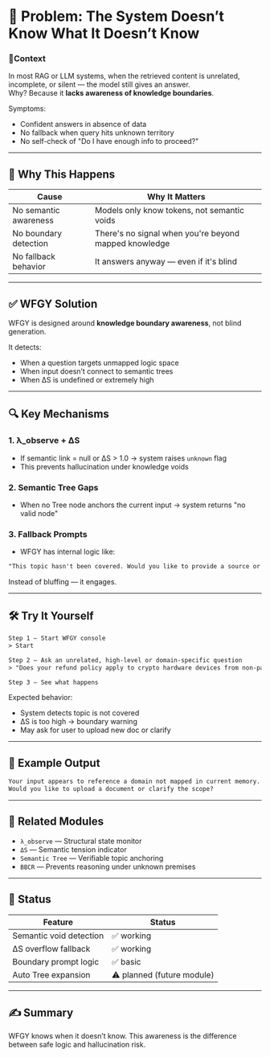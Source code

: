 
# 🧠 Problem: The System Doesn’t Know What It Doesn’t Know

### 📍Context

In most RAG or LLM systems, when the retrieved content is unrelated, incomplete, or silent — the model still gives an answer.  
Why?  Because it **lacks awareness of knowledge boundaries**.

Symptoms:
- Confident answers in absence of data
- No fallback when query hits unknown territory
- No self-check of "Do I have enough info to proceed?"

---

## 🚨 Why This Happens

| Cause | Why It Matters |
|-------|----------------|
| No semantic awareness | Models only know tokens, not semantic voids |
| No boundary detection | There's no signal when you're beyond mapped knowledge |
| No fallback behavior | It answers anyway — even if it's blind

---

## ✅ WFGY Solution

WFGY is designed around **knowledge boundary awareness**, not blind generation.

It detects:
- When a question targets unmapped logic space
- When input doesn’t connect to semantic trees
- When ΔS is undefined or extremely high

---

## 🔍 Key Mechanisms

### 1. λ_observe + ΔS
- If semantic link = null or ΔS > 1.0 → system raises `unknown` flag  
- This prevents hallucination under knowledge voids

### 2. Semantic Tree Gaps  
- When no Tree node anchors the current input → system returns "no valid node"

### 3. Fallback Prompts  
- WFGY has internal logic like:
```txt
"This topic hasn't been covered. Would you like to provide a source or anchor?"
````

Instead of bluffing — it engages.

---

## 🛠 Try It Yourself

```txt
Step 1 — Start WFGY console
> Start

Step 2 — Ask an unrelated, high-level or domain-specific question
> "Does your refund policy apply to crypto hardware devices from non-partner vendors?"

Step 3 — See what happens
```

Expected behavior:

* System detects topic is not covered
* ΔS is too high → boundary warning
* May ask for user to upload new doc or clarify

---

## 🔬 Example Output

```txt
Your input appears to reference a domain not mapped in current memory.
Would you like to upload a document or clarify the scope?
```

---

## 🔗 Related Modules

* `λ_observe` — Structural state monitor
* `ΔS` — Semantic tension indicator
* `Semantic Tree` — Verifiable topic anchoring
* `BBCR` — Prevents reasoning under unknown premises

---

## 📌 Status

| Feature                 | Status                     |
| ----------------------- | -------------------------- |
| Semantic void detection | ✅ working                  |
| ΔS overflow fallback    | ✅ working                  |
| Boundary prompt logic   | ✅ basic                    |
| Auto Tree expansion     | ⚠️ planned (future module) |

---

## ✍️ Summary

WFGY knows when it doesn’t know.
This awareness is the difference between safe logic and hallucination risk.

